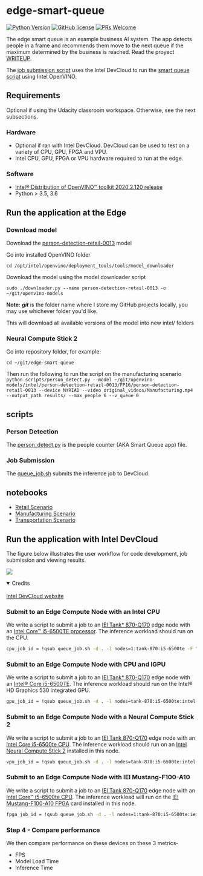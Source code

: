 # edge-smart-queue

[![Python Version](https://img.shields.io/badge/Python-3.5|3.6-blue.svg)](https://shields.io/)
[![GitHub license](https://img.shields.io/github/license/socd06/edge-smart-queue)](https://github.com/socd06/edge-smart-queue/blob/master/LICENSE)
[![PRs Welcome](https://img.shields.io/badge/PRs-welcome-brightgreen.svg?style=flat-square)](http://makeapullrequest.com)

The edge smart queue is an example business AI system. The app detects people in a frame and recommends them move to the next queue if the maximum determined by the business is reached. Read the proyect [WRITEUP](https://github.com/socd06/edge-smart-queue/blob/master/docs/WRITEUP-choose-the-right-hardware.pdf).

The [job submission script](https://github.com/socd06/edge-smart-queue/blob/master/scripts/queue_job.sh) uses the Intel DevCloud to run the [smart queue script](https://github.com/socd06/edge-smart-queue/blob/master/scripts/person_detect.py) using Intel OpenVINO.

## Requirements
Optional if using the Udacity classroom workspace. Otherwise, see the next subsections.

### Hardware
- Optional if ran with Intel DevCloud. DevCloud can be used to test on a variety of CPU, GPU, FPGA and VPU.
- Intel CPU, GPU, FPGA or VPU hardware required to run at the edge.

### Software
* [Intel® Distribution of OpenVINO™ toolkit 2020.2.120 release](https://software.intel.com/content/www/us/en/develop/tools/openvino-toolkit/choose-download.html)
* Python > 3.5, 3.6

## Run the application at the Edge

### Download model
Download the [person-detection-retail-0013](https://docs.openvinotoolkit.org/latest/_models_intel_person_detection_retail_0013_description_person_detection_retail_0013.html) model

Go into installed OpenVINO folder

`cd /opt/intel/openvino/deployment_tools/tools/model_downloader`

Download the model using the model downloader script

`sudo ./downloader.py --name person-detection-retail-0013 -o ~/git/openvino-models`

**Note:** ***git*** is the folder name where I store my GitHub projects locally, you may use whichever folder you'd like.

This will download all available versions of the model into new intel/<model version> folders

### Neural Compute Stick 2

Go into repository folder, for example:

`cd ~/git/edge-smart-queue`

Then run the following to run the script on the manufacturing scenario
`python scripts/person_detect.py --model ~/git/openvino-models/intel/person-detection-retail-0013/FP16/person-detection-retail-0013 --device MYRIAD --video original_videos/Manufacturing.mp4 --output_path results/ --max_people 6 --v_queue 0`

## scripts
### Person Detection
The [person_detect.py](https://github.com/socd06/edge-smart-queue/blob/master/scripts/person_detect.py) is the people counter (AKA Smart Queue app) file.

### Job Submission
The [queue_job.sh](https://github.com/socd06/edge-smart-queue/blob/master/scripts/queue_job.sh) submits the inference job to DevCloud.

## notebooks
* [Retail Scenario](https://github.com/socd06/edge-smart-queue/blob/master/notebooks/Retail_Scenario.ipynb)
* [Manufacturing Scenario](https://github.com/socd06/edge-smart-queue/blob/master/notebooks/Manufacturing_Scenario.ipynb)
* [Transportation Scenario](https://github.com/socd06/edge-smart-queue/blob/master/notebooks/Transportation_Scenario.ipynb)

## Run the application with Intel DevCloud
The figure below illustrates the user workflow for code development, job submission and viewing results.

![](https://github.com/socd06/edge-smart-queue/blob/master/images/How-DevCloud-works.svg)

<details open>
<summary>Credits</summary>
<br>
<a href="https://devcloud.intel.com/edge/">Intel DevCloud website</a>
</details>

### Submit to an Edge Compute Node with an Intel CPU

We write a script to submit a job to an
[IEI Tank* 870-Q170](https://software.intel.com/en-us/iot/hardware/iei-tank-dev-kit-core) edge node with an [Intel Core™ i5-6500TE processor](https://ark.intel.com/products/88186/Intel-Core-i5-6500TE-Processor-6M-Cache-up-to-3-30-GHz-).
The inference workload should run on the CPU.

```sh
cpu_job_id = !qsub queue_job.sh -d . -l nodes=1:tank-870:i5-6500te -F "[model_path] CPU [original_video_path] /data/queue_param/manufacturing.npy [output_path] 2" -N store_core
```

### Submit to an Edge Compute Node with CPU and IGPU

We write a script to submit a job to an [IEI Tank* 870-Q170](https://software.intel.com/en-us/iot/hardware/iei-tank-dev-kit-core) edge
node with an [Intel® Core i5-6500TE](https://ark.intel.com/products/88186/Intel-Core-i5-6500TE-Processor-6M-Cache-up-to-3-30-GHz-). The
inference workload should run on the Intel® HD Graphics 530 integrated GPU.

```sh
gpu_job_id = !qsub queue_job.sh -d . -l nodes=tank-870:i5-6500te:intel-hd-530 -F "[model_path] GPU [original_video_path] /data/queue_param/manufacturing.npy [output_path] 2" -N store_core
```

### Submit to an Edge Compute Node with a Neural Compute Stick 2
We write a script to submit a job to an [IEI Tank 870-Q170](https://software.intel.com/en-us/iot/hardware/iei-tank-dev-kit-core) edge
node with an [Intel Core i5-6500te CPU](https://ark.intel.com/products/88186/Intel-Core-i5-6500TE-Processor-6M-Cache-up-to-3-30-GHz-).
The inference workload should run on an [Intel Neural Compute Stick 2](https://software.intel.com/en-us/neural-compute-stick) installed
in this node.

```sh
vpu_job_id = !qsub queue_job.sh -d . -l nodes=tank-870:i5-6500te:intel-ncs2 -F "[model_path] MYRIAD [original_video_path] /data/queue_param/manufacturing.npy [output_path] 2" -N store_core
```

### Submit to an Edge Compute Node with IEI Mustang-F100-A10
We write a script to submit a job to an [IEI Tank 870-Q170](https://software.intel.com/en-us/iot/hardware/iei-tank-dev-kit-core) edge
node with an [Intel Core™ i5-6500te CPU](https://ark.intel.com/products/88186/Intel-Core-i5-6500TE-Processor-6M-Cache-up-to-3-30-GHz-).
The inference workload will run on the [IEI Mustang-F100-A10 FPGA](https://www.ieiworld.com/mustang-f100/en/) card installed in this
node.

```sh
fpga_job_id = !qsub queue_job.sh -d . -l nodes=1:tank-870:i5-6500te:iei-mustang-f100-a10 -F "[model_path] HETERO:FPGA,CPU [original_video_path] /data/queue_param/manufacturing.npy [output_path] 2" -N store_core
```

### Step 4 - Compare performance
We then compare performance on these devices on these 3 metrics-

* FPS
* Model Load Time
* Inference Time
